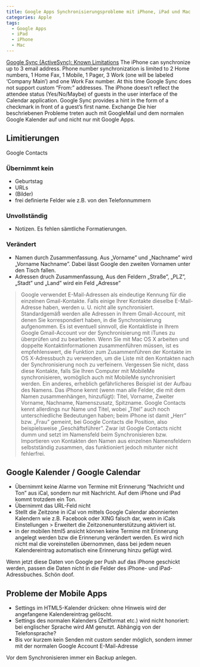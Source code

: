 ```yaml
---
title: Google Apps Synchronisierungsprobleme mit iPhone, iPad und Mac
categories: Apple
tags:
  - Google Apps
  - iPad
  - iPhone
  - Mac
---
```

[Google Sync (ActiveSync): Known Limitations](https://support.google.com/a/users/answer/139635) The iPhone can synchronize up to 3 email address. Phone number synchronization is limited to 2 Home numbers, 1 Home Fax, 1 Mobile, 1 Pager, 3 Work (one will be labeled ‘Company Main’) and one Work Fax number. At this time Google Sync does not support custom “From:” addresses. The iPhone doesn’t reflect the attendee status (Yes/No/Maybe) of guests in the user interface of the Calendar application. Google Sync provides a hint in the form of a checkmark in front of a guest’s first name. Exchange Die hier beschriebenen Probleme treten auch mit GoogleMail und dem normalen Google Kalender auf und nicht nur mit Google Apps.

## Limitierungen

Google Contacts

### Übernimmt kein

* Geburtstag
* URLs
* (Bilder)
* frei definierte Felder wie z.B. von den Telefonnummern

### Unvollständig

* Notizen. Es fehlen sämtliche Formatierungen.

### Verändert

* Namen durch Zusammenfassung. Aus „Vorname” und „Nachname” wird „Vorname Nachname”. Dabei lässt Google den zweiten Vornamen unter den Tisch fallen.
* Adressen druch Zusammenfassung, Aus den Feldern „Straße”, „PLZ”, „Stadt” und „Land” wird ein Feld „Adresse”

> Google verwendet E-Mail-Adressen als eindeutige Kennung für die einzelnen Gmail-Kontakte. Falls einige Ihrer Kontakte dieselbe E-Mail-Adresse haben, werden u. U. nicht alle synchronisiert. Standardgemäß werden alle Adressen in Ihrem Gmail-Account, mit denen Sie korrespondiert haben, in die Synchronisierung aufgenommen. Es ist eventuell sinnvoll, die Kontaktliste in Ihrem Google Gmail-Account vor der Synchronisierung mit iTunes zu überprüfen und zu bearbeiten. Wenn Sie mit Mac OS X arbeiten und doppelte Kontaktinformationen zusammenführen müssen, ist es empfehlenswert, die Funktion zum Zusammenführen der Kontakte im OS X-Adressbuch zu verwenden, um die Liste mit den Kontakten nach der Synchronisierung noch zu verfeinern. Vergessen Sie nicht, dass diese Kontakte, falls Sie Ihren Computer mit MobileMe synchronisieren, womöglich auch mit MobileMe synchronisiert werden. Ein anderes, erheblich gefährlicheres Beispiel ist der Aufbau des Namens. Das iPhone kennt (wenn man alle Felder, die mit dem Namen zusammenhängen, hinzufügt): Titel, Vorname, Zweiter Vorname, Nachname, Namenszusatz, Spitzname. Google Contacts kennt allerdings nur Name und Titel, wobei „Titel” auch noch unterschiedliche Bedeutungen haben; beim iPhone ist damit „Herr” bzw. „Frau” gemeint, bei Google Contacts die Position, also beispielsweise „Geschäftsführer”. Zwar ist Google Contacts nicht dumm und setzt im Namensfeld beim Synchronisieren bzw. Importieren von Kontakten den Namen aus einzelnen Namensfeldern selbstständig zusammen, das funktioniert jedoch mitunter nicht fehlerfrei.

## Google Kalender / Google Calendar

* Übernimmt keine Alarme von Termine mit Erinnerung “Nachricht und Ton” aus iCal, sondern nur mit Nachricht. Auf dem iPhone und iPad kommt trotzdem ein Ton.
* Übernimmt das URL-Feld nicht
* Stellt die Zeitzone in iCal von mittels Google Calendar abonnierten Kalendern wie z.B. Facebook oder XING falsch dar, wenn in iCals Einstellungen > Erweitert die Zeitzonenunterstützung aktiviert ist.
* in der mobilen html5 ansicht können keine Termine mit Erinnerung angelegt werden bzw die Erinnerung verändert werden. Es wird nich nicht mal die voreinstellen übernommen, dass bei jedem neuen Kalendereintrag automatisch eine Erinnerung hinzu gefügt wird.

Wenn jetzt diese Daten von Google per Push auf das iPhone geschickt werden, passen die Daten nicht in die Felder des iPhone- und iPad-Adressbuches. Schön doof.

## Probleme der Mobile Apps

* Settings im HTML5-Kalender drücken: ohne Hinweis wird der angefangene Kalendereintrag gelöscht.
* Settings des normalen Kalenders (Zeitformat etc.) wird nicht honoriert: bei englischer Sprache wird AM genutzt. Abhängig von der Telefonsprache?
* Bis vor kurzem kein Senden mit custom sender möglich, sondern immer mit der normalen Google Account E-Mail-Adresse

Vor dem Synchronisieren immer ein Backup anlegen.